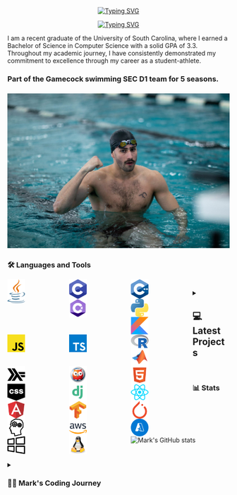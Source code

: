<div align="center">
  <p>
    <a href="https://git.io/typing-svg"><img src="https://readme-typing-svg.demolab.com?font=Fira+Code&size=30&pause=1000&color=F70C0E&center=true&repeat=false&random=false&width=435&lines=Mark+Shperkin" alt="Typing SVG" /></a>
  </p>
  
  <p>
<a href="https://git.io/typing-svg"><img src="https://readme-typing-svg.demolab.com?font=Fira+Code&pause=1000&color=F70000&center=true&random=false&width=435&lines=Student-Athlete;Computer+Science;Passionate+developer+from+Israel" alt="Typing SVG" /></a>
  </p>
</div>

I am a recent graduate of the University of South Carolina, where I earned a Bachelor of Science in Computer Science with a solid GPA of 3.3. Throughout my academic journey, I have consistently demonstrated my commitment to excellence through my career as a student-athlete.

<h3>Part of the Gamecock swimming SEC D1 team for 5 seasons.<h3>

<div id="header" align="center">
<img src="swimming.jpg" width="900"/>
</div>

### :hammer_and_wrench: Languages and Tools

<img align="left" alt="Java" width="40px" style="padding-right:100px;" src="/icons/java-programming-language-icon.svg"/>
<img align="left" alt="C" width="40px" style="padding-right:100px;" src="/icons/c-program-icon.svg" />
<img align="left" alt="C++" width="40px" style="padding-right:100px;" src="/icons/c-plus-plus-programming-language-icon.svg" />
<img align="left" alt="C#" width="40px" style="padding-right:100px;" src="/icons/c-sharp-programming-language-icon.svg" />
<img align="left" alt="Python" width="40px" style="padding-right:100px;" src="/icons/python-programming-language-icon.svg" />
<img align="left" alt="Kotlin" width="40px" style="padding-right:100px;" src="/icons/kotlin-programming-language-icon.svg" />
<img align="left" alt="JavaScript" width="40px" style="padding-right:100px;" src="/icons/javascript-programming-language-icon.svg" />
<img align="left" alt="TypeScript" width="40px" style="padding-right:100px;" src="/icons/typescript-programming-language-icon.svg" />
<img align="left" alt="R" width="40px" style="padding-right:100px;" src="/icons/r-programming-language-icon.svg" />
<img align="left" alt="MATLAB" width="40px" style="padding-right:100px;" src="/icons/matlab-svgrepo-com.svg" />
<img align="left" alt="Haskell" width="40px" style="padding-right:100px;" src="/icons/haskell-svgrepo-com.svg" />
<img align="left" alt="Prolog" width="40px" style="padding-right:100px;" src="/icons/prolog-svgrepo-com (1).svg" />
<img align="left" alt="HTML" width="40px" style="padding-right:100px;" src="/icons/html-5-svgrepo-com.svg" />
<img align="left" alt="CSS" width="40px" style="padding-right:100px;" src="/icons/css-svgrepo-com.svg" />
<img align="left" alt="Django" width="40px" style="padding-right:100px;" src="/icons/django-svgrepo-com.svg" />
<img align="left" alt="React" width="40px" style="padding-right:100px;" src="/icons//react-svgrepo-com.svg" />
<img align="left" alt="Angular" width="40px" style="padding-right:100px;" src="/icons/angular-icon-svgrepo-com.svg" />
<img align="left" alt="TensorFlow" width="40px" style="padding-right:100px;" src="/icons/tensorflow-svgrepo-com.svg" />
<img align="left" alt="PyTorch" width="40px" style="padding-right:100px;" src="/icons/pytorch-svgrepo-com.svg" />
<img align="left" alt="NLP" width="40px" style="padding-right:100px;" src="/icons/nlp-neurolinguistic-programation-svgrepo-com.svg" />
<img align="left" alt="AWS" width="40px" style="padding-right:100px;" src="/icons/aws-svgrepo-com.svg" />
<img align="left" alt="Azure" width="40px" style="padding-right:100px;" src="/icons/azure-v2-svgrepo-com.svg" />
<img align="left" alt="Windows" width="40px" style="padding-right:100px;" src="/icons/windows-svgrepo-com.svg" />
<img align="left" alt="Linux" width="40px" style="padding-right:100px;" src="/icons/linux-tux-svgrepo-com.svg" />

#

#

<!-- BEGIN PROJECTS-CARDS -->

<details> 
  <summary><h2></>💻 Latest Projects</h2></summary>

  <h3>Connect Four AI Agent</h3>
  <p align="left">
    AI agent that plays the Connect Four game using a minimax algorithm with alpha-beta pruning.
  </p>
  <p align="left">
    <a href="https://github.com/markshperkin/Game-AI">View Project</a>
  </p>
  
#

  <h3>Backgammon AI Agent</h3>
  <p align="left">
    Rule-based chatbot integrated with an AI agent that plays backgammon using the MinMax search method.
  </p>
  <p align="left">
    <em>This project is still in progress.</em>
  </p>
  <p align="left">
    <a href="https://github.com/markshperkin/CSCE580-MarkShperkin-repo">View Project</a>
  </p>

#

  <h3>Android Applications</h3>
  <ul>
    <li>
      <strong><a href="https://github.com/markshperkin/location">Location:</a></strong> Mobile application designed to retrieve user location and display it on a Google Map interface using Google Maps API key.
    </li>
    <li>
      <strong><a href="https://github.com/markshperkin/CameraXApp">CameraXApp:</a></strong> Mobile application enabling users to capture photos and videos, with additional photo editing capabilities.
    </li>
    <li>
      <strong><a href="https://github.com/markshperkin/MiniPaint">MiniPaint:</a></strong> Mobile application allowing users to express creativity through drawing, equipped with diverse drawing tools.
    </li>
    <li>
      <strong><a href="https://github.com/markshperkin/Sensor-Game-Application">Sensor-Game-Application:</a></strong> Mobile application offering users an engaging gaming experience utilizing the device's built-in sensors.
    </li>
  </ul>

#

  <a href="https://github.com/markshperkin?tab=repositories"><img alt="All Repositories" title="All Repositories" src="https://custom-icon-badges.demolab.com/badge/-Click%20Here%20For%20All%20My%20Repos-1F222E?style=for-the-badge&logoColor=white&logo=repo"/></a>
</details>

<!-- END PROJECTS-CARDS -->




#

### 📊 Stats

![Mark's GitHub stats](https://github-readme-stats.vercel.app/api?username=markshperkin&show_icons=true&theme=gruvbox)

<!-- ![GitHub Streak](https://streak-stats.demolab.com?user=ForrestKnight&theme=gruvbox&border_radius=4.5) -->

#

<details>
 <summary><h3>👨‍💻 Mark's Coding Journey</h3></summary>
<h2>Blossoming Passion and the Thrill of the Challenge:</h2>

My passion for coding blossomed at the University of South Carolina, where I was constantly challenged and inspired by a supportive community. One of the most rewarding aspects of my coding journey has been the immense satisfaction that comes from solving coding problems. It is about cracking a complex puzzle or finally reaching the summit after a challenging climb. The initial frustration of grappling with a problem, followed by the "aha!" moment when the solution clicks into place, is a uniquely exhilarating experience.

<h2>Fueled by Accomplishment:</h2>

This sense of accomplishment fuels my motivation to tackle even more intricate challenges. It's a continuous learning process, where every solved problem opens the door to new possibilities and ignites a desire to explore further. The joy of problem-solving is what truly fuels my passion for coding and propels me forward on this exciting journey.

<h2>Embracing the Real World:</h2>

Graduation marks a transition from the structured learning environment to the dynamic world of professional development. While the curriculum and specific problem sets may change, the thrill of problem-solving and the satisfaction it brings remain constant. I'm eager to test my skills in real-world scenarios, tackling complex problems that impact businesses and communities. The prospect of collaborating with experienced developers and contributing solutions that address tangible challenges is incredibly exciting. I'm confident that the foundation I built at USC, coupled with the continuous learning spirit fostered by the coding community, will equip me to navigate these new challenges and experience the profound satisfaction that comes with making a real-world impact through code.

  

